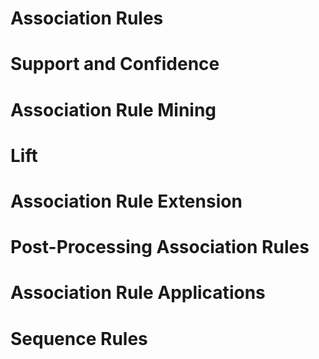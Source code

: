 # Association Rules

# Support and Confidence

# Association Rule Mining

# Lift

# Association Rule Extension

# Post-Processing Association Rules

# Association Rule Applications

# Sequence Rules